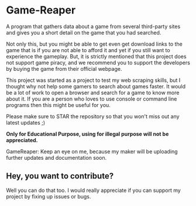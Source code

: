 # Game-Reaper

A program that gathers data about a game from several third-party sites and gives you a short detail on the game that
you had searched.

Not only this, but you might be able to get even get download links to the game that is if you are not able to afford it
and yet if you still want to experience the gameplay. But, it is strictly mentioned that this project does not support
game piracy, and we recommend you to support the developers by buying the game from their official webpage.

This project was started as a project to test my web scraping skills, but I thought why not help some gamers to search
about games faster. It would be a lot of work to open a browser and search for a game to know more about it. If you are
a person who loves to use console or command line programs then this might be useful for you.

Please make sure to STAR the repository so that you won't miss out any latest updates ;)

**Only for Educational Purpose, using for illegal purpose will not be appreciated.**

GameReaper: Keep an eye on me, because my maker will be uploading further updates and documentation soon.

## Hey, you want to contribute?

Well you can do that too. I would really appreciate if you can support my project by fixing up issues or bugs.  
